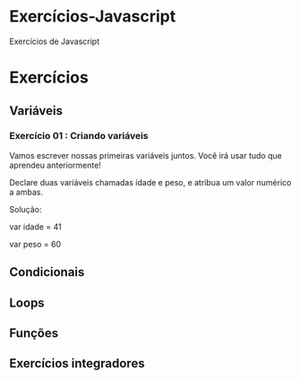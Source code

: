 # Exercícios-Javascript
Exercícios de Javascript

# Exercícios

## Variáveis
### Exercício 01 : Criando variáveis
Vamos escrever nossas primeiras variáveis juntos. Você irá usar tudo que aprendeu anteriormente! 

Declare duas variáveis chamadas  idade  e  peso,  e atribua um valor numérico a ambas.

Solução:

var idade = 41 

var peso = 60


## Condicionais




## Loops



## Funções



## Exercícios integradores

